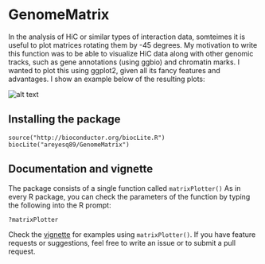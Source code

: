 # GenomeMatrix
In the analysis of HiC or similar types of interaction data, somteimes it
is useful to plot matrices rotating them by -45 degrees. My motivation to
write this function was to be able to visualize HiC data along with other
genomic tracks, such as gene annotations (using ggbio) and chromatin marks.
I wanted to plot this using ggplot2, given all its fancy features and
advantages. I show an example below of the resulting plots:

![alt text](https://pbs.twimg.com/media/DgVB7cMWsAE8Eec.jpg)


## Installing the package

```
source("http://bioconductor.org/biocLite.R")
biocLite("areyesq89/GenomeMatrix")
```

## Documentation and vignette

The package consists of a single function called `matrixPlotter()`
As in every R package, you can check the parameters of the function
by typing the following into the R prompt:

```
?matrixPlotter
```

Check the [vignette](https://github.com/areyesq89/GenomeMatrix/blob/master/vignettes/GenomeMatrix.Rmd) for
examples using `matrixPlotter()`. If you have feature requests or suggestions, feel free to write an issue or to submit a pull request.